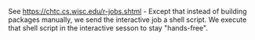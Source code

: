 
See https://chtc.cs.wisc.edu/r-jobs.shtml - Except that instead of building packages manually, we send the interactive job a shell script. We execute that shell script in the interactive sesson to stay "hands-free".
